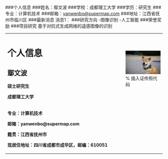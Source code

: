 ###个人信息
###姓名：鄢文波
###学校：成都理工大学
###学历：研究生
###专业：计算机技术
###邮箱：yanwenbo@supermap.com
###地址：江西省抚州市临川区
###最新消息
消息1：
###研究方向
-图像识别
-人工智能
###荣誉奖励
###项目研究
基于对抗式生成网络的遥感图像的识别
<table border="0">
  <tr>
    <td width="75%">
      <h1>个人信息</h1>
      <h2>鄢文波</h2>
      <p><b>硕士研究生</b></p>
      <p><b>成都理工大学</b></p>
    </td>
    <td width="25%">
      <img src="/zhengjianzhao.jpg" width="100%">      % 插入证件照代码
    </td>
    <tr>
      <td>
        <p><b>专业：计算机技术</b></p>
        <p><b>邮箱：yanwenbo@supermap.com</b></p>
        <p><b>籍贯：江西省抚州市</b></p>
        <p><b>现居住地址：四川省成都市成华区，邮编：610051</b></p>
      </td>
    </tr>
  </tr>
</table>

